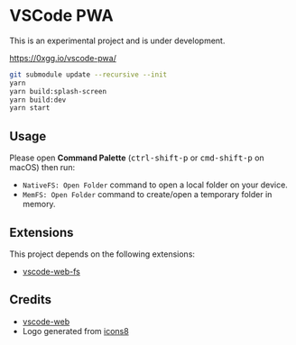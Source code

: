 # VSCode PWA

This is an experimental project and is under development.  

https://0xgg.io/vscode-pwa/

```bash
git submodule update --recursive --init
yarn
yarn build:splash-screen
yarn build:dev
yarn start
```

## Usage

Please open **Command Palette** (<kbd>ctrl-shift-p</kbd> or <kbd>cmd-shift-p</kbd> on macOS) then run: 

* `NativeFS: Open Folder` command to open a local folder on your device.  
* `MemFS: Open Folder` command to create/open a temporary folder in memory. 

## Extensions

This project depends on the following extensions:

* [vscode-web-fs](https://github.com/0xGG/vscode-web-fs)

## Credits

* [vscode-web](https://github.com/Felx-B/vscode-web/)
* Logo generated from [icons8](https://icons8.com/icons/set/visual-studio-code)  


